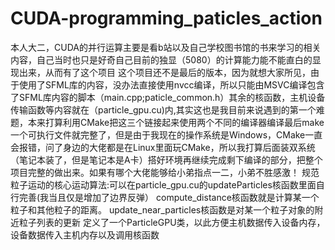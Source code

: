 # CUDA-programming_paticles_action
本人大二，CUDA的并行运算主要是看b站以及自己学校图书馆的书来学习的相关内容，自己当时也只是好奇自己目前的独显（5080）的计算能力能不能直白的显现出来，从而有了这个项目
这个项目还不是最后的版本，因为就想大家所见，由于使用了SFML库的内容，没办法直接使用nvcc编译，所以只能由MSVC编译包含了SFML库内容的脚本（main.cpp;paticle_common.h）其余的核函数，主机设备传输函数等内容就在（particle_gpu.cu)内,其实这也是我目前来说遇到的第一个难题，本来打算利用CMake把这三个链接起来使用两个不同的编译器编译最后make一个可执行文件就完整了，但是由于我现在的操作系统是Windows，CMake一直会报错，问了身边的大佬都是在Linux里面玩CMake，所以我打算后面装双系统（笔记本装了，但是笔记本是A卡）搭好环境再继续完成剩下编译的部分，把整个项目完整的做出来。如果有哪个大佬能够给小弟指点一二，小弟不胜感激！
规范粒子运动的核心运动算法:可以在particle_gpu.cu的updateParticles核函数里面自行完善(我当且仅是增加了边界反弹）
compute_distance核函数就是计算某一个粒子和其他粒子的距离。
update_near_particles核函数是对某一个粒子对象的附近粒子列表的更新
定义了一个ParticleGPU类，以此方便主机数据传入设备内存，设备数据传入主机内存以及调用核函数
